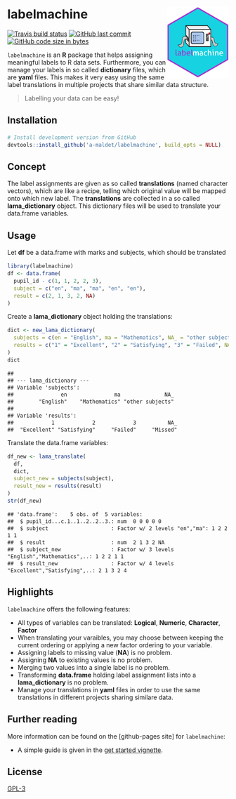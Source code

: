 
labelmachine <img src="man/figures/logo.png" align="right" alt="" width=140 height=162 />
=========================================================================================

<!-- badges: start -->
[![Travis build status](https://travis-ci.org/a-maldet/labelmachine.svg?branch=master)](https://travis-ci.org/a-maldet/labelmachine) [![GitHub last commit](https://img.shields.io/github/last-commit/a-maldet/labelmachine.svg?logo=github)](https://github.com/a-maldet/labelmachine/commits/master) [![GitHub code size in bytes](https://img.shields.io/github/languages/code-size/a-maldet/labelmachine.svg?logo=github)](https://github.com/a-maldet/labelmachine)

`labelmachine` is an **R** package that helps assigning meaningful labels to R data sets. Furthermore, you can manage your labels in so called **dictionary** files, which are **yaml** files. This makes it very easy using the same label translations in multiple projects that share similar data structure.

> Labelling your data can be easy!

Installation
------------

``` r
# Install development version from GitHub
devtools::install_github('a-maldet/labelmachine', build_opts = NULL)
```

Concept
-------

The label assignments are given as so called **translations** (named character vectors), which are like a recipe, telling which original value will be mapped onto which new label. The **translations** are collected in a so called **lama\_dictionary** object. This dictionary files will be used to translate your data.frame variables.

Usage
-----

Let **df** be a data.frame with marks and subjects, which should be translated

``` r
library(labelmachine)
df <- data.frame(
  pupil_id - c(1, 1, 2, 2, 3),
  subject = c("en", "ma", "ma", "en", "en"),
  result = c(2, 1, 3, 2, NA)
)
```

Create a **lama\_dictionary** object holding the translations:

``` r
dict <- new_lama_dictionary(
  subjects = c(en = "English", ma = "Mathematics", NA_ = "other subjects"),
  results = c("1" = "Excellent", "2" = "Satisfying", "3" = "Failed", NA_ = "Missed")
)
dict
```

    ## 
    ## --- lama_dictionary ---
    ## Variable 'subjects':
    ##               en               ma              NA_ 
    ##        "English"    "Mathematics" "other subjects" 
    ## 
    ## Variable 'results':
    ##            1            2            3          NA_ 
    ##  "Excellent" "Satisfying"     "Failed"     "Missed"

Translate the data.frame variables:

``` r
df_new <- lama_translate(
  df,
  dict,
  subject_new = subjects(subject),
  result_new = results(result)
)
str(df_new)
```

    ## 'data.frame':    5 obs. of  5 variables:
    ##  $ pupil_id...c.1..1..2..2..3.: num  0 0 0 0 0
    ##  $ subject                    : Factor w/ 2 levels "en","ma": 1 2 2 1 1
    ##  $ result                     : num  2 1 3 2 NA
    ##  $ subject_new                : Factor w/ 3 levels "English","Mathematics",..: 1 2 2 1 1
    ##  $ result_new                 : Factor w/ 4 levels "Excellent","Satisfying",..: 2 1 3 2 4

Highlights
----------

`labelmachine` offers the following features:

-   All types of variables can be translated: **Logical**, **Numeric**, **Character**, **Factor**
-   When translating your varaibles, you may choose between keeping the current ordering or applying a new factor ordering to your variable.
-   Assigning labels to missing value (**NA**) is no problem.
-   Assigning **NA** to existing values is no problem.
-   Merging two values into a single label is no problem.
-   Transforming **data.frame** holding label assignment lists into a **lama\_dictionary** is no problem.
-   Manage your translations in **yaml** files in order to use the same translations in different projects sharing similare data.

Further reading
---------------

More information can be found on the \[github-pages site\] for `labelmachine`:

-   A simple guide is given in the [get started vignette](https://R-package.github.io/labelmachine/index.html).

License
-------

[GPL-3](https://a-maldet.github.io/labelmachine/LICENSE)

